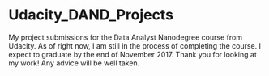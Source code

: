 # Udacity_DAND_Projects
My project submissions for the Data Analyst Nanodegree course from Udacity. As of right now, I am still in the process of completing the course. I expect to graduate by the end of November 2017. Thank you for looking at my work! Any advice will be well taken.

